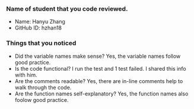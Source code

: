 ### Name of student that you code reviewed.
- Name: Hanyu Zhang
- GitHub ID: hzhan18


### Things that you noticed
- Did the variable names make sense? Yes, the variable names follow good practice.
- Is the code functional? I run the test and 1 test failed. I shared this info with him.
- Are the comments readable? Yes, there are in-line comments help to walk through the code.
- Are the function names self-explanatory? Yes, the function names also foolow good practice.

